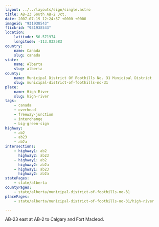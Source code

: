 ```yaml
---
layout: ../../layouts/sign/single.astro
title: AB-23 South AB-2 Jct.
date: 2007-07-19 12:24:57 +0000 +0000
imageid: "931938543"
flickrid: "931938543"
location:
    latitude: 50.571974
    longitude: -113.832583
country:
    name: Canada
    slug: canada
state:
    name: Alberta
    slug: alberta
county:
    name: Municipal District Of Foothills No. 31 Municipal District
    slug: municipal-district-of-foothills-no-31
place:
    name: High River
    slug: high-river
tags:
    - canada
    - overhead
    - freeway-junction
    - interchange
    - big-green-sign
highway:
    - ab2
    - ab23
    - ab2a
intersections:
    - highway1: ab2
      highway2: ab23
    - highway1: ab2
      highway2: ab2a
    - highway1: ab23
      highway2: ab2a
statePages:
    - state/alberta
countyPages:
    - state/alberta/municipal-district-of-foothills-no-31
placePages:
    - state/alberta/municipal-district-of-foothills-no-31/high-river

---
```

AB-23 east at AB-2 to Calgary and Fort Macleod.